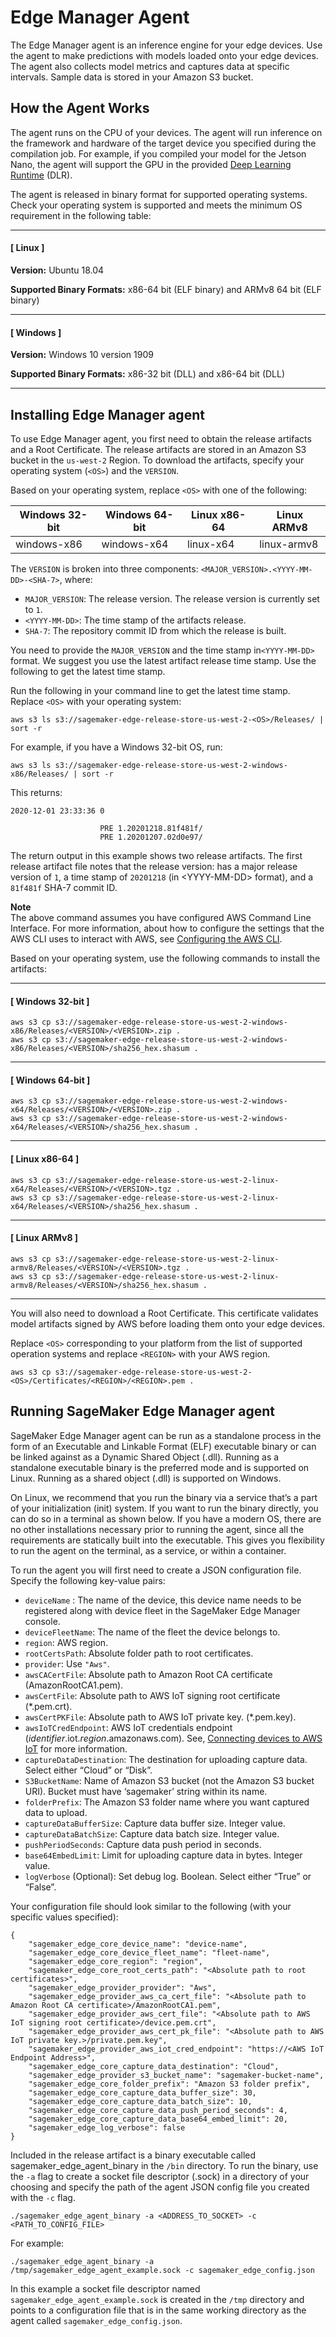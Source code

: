 # Edge Manager Agent<a name="edge-device-fleet-about"></a>

The Edge Manager agent is an inference engine for your edge devices\. Use the agent to make predictions with models loaded onto your edge devices\. The agent also collects model metrics and captures data at specific intervals\. Sample data is stored in your Amazon S3 bucket\.

## How the Agent Works<a name="edge-device-fleet-how-agent-works"></a>

The agent runs on the CPU of your devices\. The agent will run inference on the framework and hardware of the target device you specified during the compilation job\. For example, if you compiled your model for the Jetson Nano, the agent will support the GPU in the provided [Deep Learning Runtime](https://github.com/neo-ai/neo-ai-dlr) \(DLR\)\.

The agent is released in binary format for supported operating systems\. Check your operating system is supported and meets the minimum OS requirement in the following table:

------
#### [ Linux ]

**Version:** Ubuntu 18\.04

**Supported Binary Formats:** x86\-64 bit \(ELF binary\) and ARMv8 64 bit \(ELF binary\)

------
#### [ Windows ]

**Version:** Windows 10 version 1909

**Supported Binary Formats:** x86\-32 bit \(DLL\) and x86\-64 bit \(DLL\)

------

## Installing Edge Manager agent<a name="edge-device-fleet-installation"></a>

To use Edge Manager agent, you first need to obtain the release artifacts and a Root Certificate\. The release artifacts are stored in an Amazon S3 bucket in the `us-west-2` Region\. To download the artifacts, specify your operating system \(`<OS>`\) and the `VERSION`\.

Based on your operating system, replace `<OS>` with one of the following:


| Windows 32\-bit | Windows 64\-bit | Linux x86\-64 | Linux ARMv8 | 
| --- | --- | --- | --- | 
| windows\-x86 | windows\-x64 | linux\-x64 | linux\-armv8 | 

The `VERSION` is broken into three components: `<MAJOR_VERSION>.<YYYY-MM-DD>-<SHA-7>`, where:
+ `MAJOR_VERSION`: The release version\. The release version is currently set to `1`\.
+ `<YYYY-MM-DD>`: The time stamp of the artifacts release\.
+ `SHA-7`: The repository commit ID from which the release is built\.

You need to provide the `MAJOR_VERSION` and the time stamp in`<YYYY-MM-DD>` format\. We suggest you use the latest artifact release time stamp\. Use the following to get the latest time stamp\.

Run the following in your command line to get the latest time stamp\. Replace `<OS>` with your operating system:

```
aws s3 ls s3://sagemaker-edge-release-store-us-west-2-<OS>/Releases/ | sort -r
```

For example, if you have a Windows 32\-bit OS, run:

```
aws s3 ls s3://sagemaker-edge-release-store-us-west-2-windows-x86/Releases/ | sort -r
```

This returns:

```
2020-12-01 23:33:36 0 

                    PRE 1.20201218.81f481f/
                    PRE 1.20201207.02d0e97/
```

The return output in this example shows two release artifacts\. The first release artifact file notes that the release version: has a major release version of `1`, a time stamp of `20201218` \(in <YYYY\-MM\-DD> format\), and a `81f481f` SHA\-7 commit ID\.

**Note**  
The above command assumes you have configured AWS Command Line Interface\. For more information, about how to configure the settings that the AWS CLI uses to interact with AWS, see [Configuring the AWS CLI](https://docs.aws.amazon.com/cli/latest/userguide/cli-chap-configure.html)\.

Based on your operating system, use the following commands to install the artifacts:

------
#### [ Windows 32\-bit ]

```
aws s3 cp s3://sagemaker-edge-release-store-us-west-2-windows-x86/Releases/<VERSION>/<VERSION>.zip .
aws s3 cp s3://sagemaker-edge-release-store-us-west-2-windows-x86/Releases/<VERSION>/sha256_hex.shasum .
```

------
#### [ Windows 64\-bit ]

```
aws s3 cp s3://sagemaker-edge-release-store-us-west-2-windows-x64/Releases/<VERSION>/<VERSION>.zip .
aws s3 cp s3://sagemaker-edge-release-store-us-west-2-windows-x64/Releases/<VERSION>/sha256_hex.shasum .
```

------
#### [ Linux x86\-64 ]

```
aws s3 cp s3://sagemaker-edge-release-store-us-west-2-linux-x64/Releases/<VERSION>/<VERSION>.tgz .
aws s3 cp s3://sagemaker-edge-release-store-us-west-2-linux-x64/Releases/<VERSION>/sha256_hex.shasum .
```

------
#### [ Linux ARMv8 ]

```
aws s3 cp s3://sagemaker-edge-release-store-us-west-2-linux-armv8/Releases/<VERSION>/<VERSION>.tgz .
aws s3 cp s3://sagemaker-edge-release-store-us-west-2-linux-armv8/Releases/<VERSION>/sha256_hex.shasum .
```

------

You will also need to download a Root Certificate\. This certificate validates model artifacts signed by AWS before loading them onto your edge devices\.

Replace `<OS>` corresponding to your platform from the list of supported operation systems and replace `<REGION>` with your AWS region\.

```
aws s3 cp s3://sagemaker-edge-release-store-us-west-2-<OS>/Certificates/<REGION>/<REGION>.pem .
```

## Running SageMaker Edge Manager agent<a name="edge-device-fleet-running-agent"></a>

SageMaker Edge Manager agent can be run as a standalone process in the form of an Executable and Linkable Format \(ELF\) executable binary or can be linked against as a Dynamic Shared Object \(\.dll\)\. Running as a standalone executable binary is the preferred mode and is supported on Linux\. Running as a shared object \(\.dll\) is supported on Windows\.

On Linux, we recommend that you run the binary via a service that’s a part of your initialization \(init\) system\. If you want to run the binary directly, you can do so in a terminal as shown below\. If you have a modern OS, there are no other installations necessary prior to running the agent, since all the requirements are statically built into the executable\. This gives you flexibility to run the agent on the terminal, as a service, or within a container\.

To run the agent you will first need to create a JSON configuration file\. Specify the following key\-value pairs:
+ `deviceName` : The name of the device, this device name needs to be registered along with device fleet in the SageMaker Edge Manager console\.
+ `deviceFleetName`: The name of the fleet the device belongs to\.
+ `region`: AWS region\. 
+ `rootCertsPath`: Absolute folder path to root certificates\. 
+ `provider`: Use `"Aws"`\.
+ `awsCACertFile`: Absolute path to Amazon Root CA certificate \(AmazonRootCA1\.pem\)\.
+ `awsCertFile`: Absolute path to AWS IoT signing root certificate \(\*\.pem\.crt\)\.
+ `awsCertPKFile`: Absolute path to AWS IoT private key\. \(\*\.pem\.key\)\.
+ `awsIoTCredEndpoint`: AWS IoT credentials endpoint \(*identifier*\.iot\.*region*\.amazonaws\.com\)\. See, [Connecting devices to AWS IoT](https://docs.aws.amazon.com/iot/latest/developerguide/iot-connect-devices.html) for more information\.
+ `captureDataDestination`: The destination for uploading capture data\. Select either “Cloud” or “Disk”\.
+ `S3BucketName`: Name of Amazon S3 bucket \(not the Amazon S3 bucket URI\)\. Bucket must have ‘sagemaker’ string within its name\.
+ `folderPrefix`: The Amazon S3 folder name where you want captured data to upload\.
+ `captureDataBufferSize`: Capture data buffer size\. Integer value\.
+ `captureDataBatchSize`: Capture data batch size\. Integer value\.
+ `pushPeriodSeconds`: Capture data push period in seconds\.
+ `base64EmbedLimit`: Limit for uploading capture data in bytes\. Integer value\.
+ `logVerbose` \(Optional\): Set debug log\. Boolean\. Select either “True” or “False”\.

Your configuration file should look similar to the following \(with your specific values specified\):

```
{
    "sagemaker_edge_core_device_name": "device-name",
    "sagemaker_edge_core_device_fleet_name": "fleet-name",
    "sagemaker_edge_core_region": "region",
    "sagemaker_edge_core_root_certs_path": "<Absolute path to root certificates>",
    "sagemaker_edge_provider_provider": "Aws",
    "sagemaker_edge_provider_aws_ca_cert_file": "<Absolute path to Amazon Root CA certificate>/AmazonRootCA1.pem",
    "sagemaker_edge_provider_aws_cert_file": "<Absolute path to AWS IoT signing root certificate>/device.pem.crt",
    "sagemaker_edge_provider_aws_cert_pk_file": "<Absolute path to AWS IoT private key.>/private.pem.key",
    "sagemaker_edge_provider_aws_iot_cred_endpoint": "https://<AWS IoT Endpoint Address>",
    "sagemaker_edge_core_capture_data_destination": "Cloud",
    "sagemaker_edge_provider_s3_bucket_name": "sagemaker-bucket-name",
    "sagemaker_edge_core_folder_prefix": "Amazon S3 folder prefix",
    "sagemaker_edge_core_capture_data_buffer_size": 30,
    "sagemaker_edge_core_capture_data_batch_size": 10,
    "sagemaker_edge_core_capture_data_push_period_seconds": 4,
    "sagemaker_edge_core_capture_data_base64_embed_limit": 20,
    "sagemaker_edge_log_verbose": false
}
```

Included in the release artifact is a binary executable called sagemaker\_edge\_agent\_binary in the `/bin` directory\. To run the binary, use the `-a` flag to create a socket file descriptor \(\.sock\) in a directory of your choosing and specify the path of the agent JSON config file you created with the `-c` flag\.

```
./sagemaker_edge_agent_binary -a <ADDRESS_TO_SOCKET> -c <PATH_TO_CONFIG_FILE>
```

For example:

```
./sagemaker_edge_agent_binary -a /tmp/sagemaker_edge_agent_example.sock -c sagemaker_edge_config.json
```

In this example a socket file descriptor named `sagemaker_edge_agent_example.sock` is created in the `/tmp` directory and points to a configuration file that is in the same working directory as the agent called `sagemaker_edge_config.json`\.